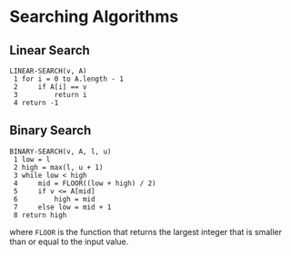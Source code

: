 # Searching Algorithms

## Linear Search

```
LINEAR-SEARCH(v, A)
 1 for i = 0 to A.length - 1
 2     if A[i] == v
 3         return i
 4 return -1
```

## Binary Search

```
BINARY-SEARCH(v, A, l, u)
 1 low = l
 2 high = max(l, u + 1)
 3 while low < high
 4     mid = FLOOR((low + high) / 2)
 5	   if v <= A[mid]
 6	       high = mid
 7	   else low = mid + 1
 8 return high
```

where `FLOOR` is the function that returns the largest integer that is smaller than or equal to the input value.
